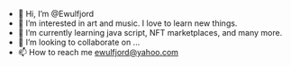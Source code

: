 - 👋 Hi, I’m @Ewulfjord
- 👀 I’m interested in art and music. I love to learn new things.
- 🌱 I’m currently learning java script, NFT marketplaces, and many more.
- 💞️ I’m looking to collaborate on ...
- 📫 How to reach me ewulfjord@yahoo.com

<!---
Ewulfjord/Ewulfjord is a ✨ special ✨ repository because its `README.md` (this file) appears on your GitHub profile.
You can click the Preview link to take a look at your changes.
--->
